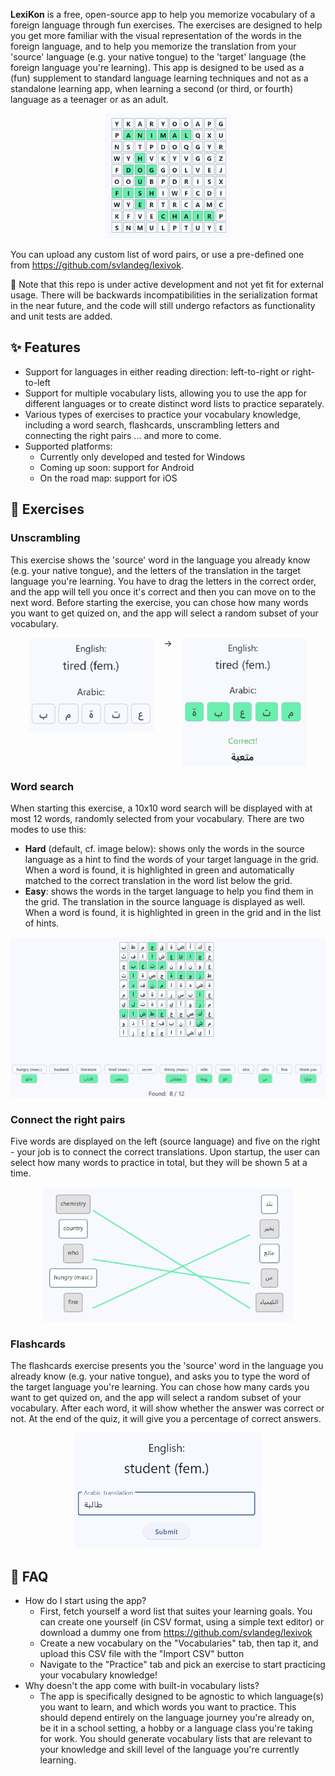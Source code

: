 **LexiKon** is a free, open-source app to help you memorize vocabulary of a foreign language through fun exercises. The exercises are designed to help you get more familiar with the visual representation of the words in the foreign language, and to help you memorize the translation from your 'source' language (e.g. your native tongue) to the 'target' language (the foreign language you're learning). This app is designed to be used as a (fun) supplement to standard language learning techniques and not as a standalone learning app, when learning a second (or third, or fourth) language as a teenager or as an adult.

<p align="center">
<img src="media/wordsearch_english.png" title="Example of a wordsearch grid" alt="Picture showing a wordsearch grid with several English words highlighted in green" width="200">
</p>

You can upload any custom list of word pairs, or use a pre-defined one from https://github.com/svlandeg/lexivok.

🚧 Note that this repo is under active development and not yet fit for external usage. There will be backwards incompatibilities in the serialization format in the near future, and the code will still undergo refactors as functionality and unit tests are added.

## ✨ Features

* Support for languages in either reading direction: left-to-right or right-to-left
* Support for multiple vocabulary lists, allowing you to use the app for different languages or to create distinct word lists to practice separately.
* Various types of exercises to practice your vocabulary knowledge, including a word search, flashcards, unscrambling letters and connecting the right pairs ... and more to come.
* Supported platforms:
   * Currently only developed and tested for Windows
   * Coming up soon: support for Android
   * On the road map: support for iOS
 
## 🎉 Exercises

### Unscrambling

This exercise shows the 'source' word in the language you already know (e.g. your native tongue), and the letters of the translation in the target language you're learning. You have to drag the letters in the correct order, and the app will tell you once it's correct and then you can move on to the next word. Before starting the exercise, you can chose how many words you want to get quized on, and the app will select a random subset of your vocabulary. 

<p align="center">
<img src="media/scramble_arabic_unsolved.png" title="Example of a scrambled word (unsolved)" alt="Picture showing 'English: tired (fem.)' and several (unordered) Arabic letters" width="200" align="top">
  &nbsp;&nbsp; → &nbsp;&nbsp;
<img src="media/scramble_arabic_solved.png" title="Example of an unscrambled word (solved)" alt="Picture showing 'English: tired (fem.)' and the corresponding Arabic letters in the correct order to form 'متعبة'" width="200" align="top">
</p>

### Word search

When starting this exercise, a 10x10 word search will be displayed with at most 12 words, randomly selected from your vocabulary. There are two modes to use this:
   * **Hard** (default, cf. image below): shows only the words in the source language as a hint to find the words of your target language in the grid. When a word is found, it is highlighted in green and automatically matched to the correct translation in the word list below the grid.
   * **Easy**: shows the words in the target language to help you find them in the grid. The translation in the source language is displayed as well. When a word is found, it is highlighted in green in the grid and in the list of hints.

<p align="center">
<img src="media/wordsearch_arabic_hard.png" title="Example of grid search, hard mode" alt="Picture showing a grid search with Arabic letters, and the English translations shown as hint below" width="800">
</p>

### Connect the right pairs

Five words are displayed on the left (source language) and five on the right - your job is to connect the correct translations. Upon startup, the user can select how many words to practice in total, but they will be shown 5 at a time.

<p align="center">
<img src="media/connect_arabic.png" title="Example of an exercise connecting 5 word pairs" alt="Picture showing 5 English words on the left, and the 5 Arabic translations on the right (but scrambled in order)" width="400">
</p>

### Flashcards

The flashcards exercise presents you the 'source' word in the language you already know (e.g. your native tongue), and asks you to type the word of the target language you're learning. You can chose how many cards you want to get quized on, and the app will select a random subset of your vocabulary. After each word, it will show whether the answer was correct or not. At the end of the quiz, it will give you a percentage of correct answers.

<p align="center">
<img src="media/flashcard_arabic.png" title="Example of one flashcard question" alt="Picture showing a flashcard with the question 'English: student (fem.)' and expecting the Arabic translation, which should be طالبة" width="300">
</p>

## 📝 FAQ

* How do I start using the app?
  * First, fetch yourself a word list that suites your learning goals. You can create one yourself (in CSV format, using a simple text editor) or download a dummy one from https://github.com/svlandeg/lexivok
  * Create a new vocabulary on the "Vocabularies" tab, then tap it, and upload this CSV file with the "Import CSV" button
  * Navigate to the "Practice" tab and pick an exercise to start practicing your vocabulary knowledge!
* Why doesn't the app come with built-in vocabulary lists?
  * The app is specifically designed to be agnostic to which language(s) you want to learn, and which words you want to practice. This should depend entirely on the language journey you're already on, be it in a school setting, a hobby or a language class you're taking for work. You should generate vocabulary lists that are relevant to your knowledge and skill level of the language you're currently learning.

